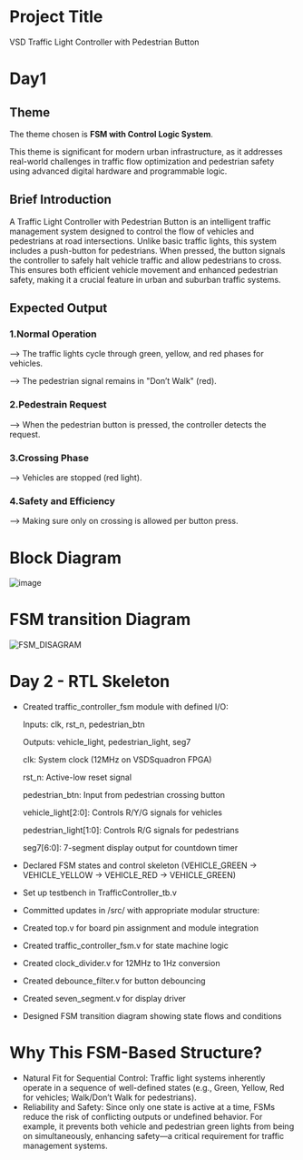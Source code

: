 # Project Title
 VSD Traffic Light Controller with Pedestrian Button
# Day1
 ## Theme
The theme chosen is **FSM with Control Logic System**.

This theme is significant for modern urban infrastructure, as it addresses real-world challenges in traffic flow optimization and pedestrian safety using advanced digital hardware and programmable logic.
## Brief Introduction
A Traffic Light Controller with Pedestrian Button is an intelligent traffic management system designed to control the flow of vehicles and pedestrians at road intersections. Unlike basic traffic lights, this system includes a push-button for pedestrians. When pressed, the button signals the controller to safely halt vehicle traffic and allow pedestrians to cross. This ensures both efficient vehicle movement and enhanced pedestrian safety, making it a crucial feature in urban and suburban traffic systems.
## Expected Output
### 1.Normal Operation
--> The traffic lights cycle through green, yellow, and red phases for vehicles.

--> The pedestrian signal remains in "Don’t Walk" (red).
### 2.Pedestrain Request
--> When the pedestrian button is pressed, the controller detects the request.
### 3.Crossing Phase
--> Vehicles are stopped (red light).
### 4.Safety and Efficiency
--> Making sure only on crossing is allowed per button press.
# Block Diagram
![image](https://github.com/user-attachments/assets/85a2ddf5-cd28-429d-8bc1-327cbcee8783)
# FSM transition Diagram
![FSM_DISAGRAM](https://github.com/user-attachments/assets/3a0ea6b0-9dab-4c4e-a471-bb6e1cc80afb)

# Day 2 - RTL Skeleton
- Created traffic_controller_fsm module with defined I/O:

  Inputs: clk, rst_n, pedestrian_btn

  Outputs: vehicle_light, pedestrian_light, seg7

  clk: System clock (12MHz on VSDSquadron FPGA)

  rst_n: Active-low reset signal

  pedestrian_btn: Input from pedestrian crossing button

  vehicle_light[2:0]: Controls R/Y/G signals for vehicles

  pedestrian_light[1:0]: Controls R/G signals for pedestrians

  seg7[6:0]: 7-segment display output for countdown timer

- Declared FSM states and control skeleton (VEHICLE_GREEN → VEHICLE_YELLOW → VEHICLE_RED → VEHICLE_GREEN)

- Set up testbench in TrafficController_tb.v

- Committed updates in /src/ with appropriate modular structure:

- Created top.v for board pin assignment and module integration

- Created traffic_controller_fsm.v for state machine logic

- Created clock_divider.v for 12MHz to 1Hz conversion

- Created debounce_filter.v for button debouncing

- Created seven_segment.v for display driver

- Designed FSM transition diagram showing state flows and conditions
# Why This FSM-Based Structure?
- Natural Fit for Sequential Control: Traffic light systems inherently operate in a sequence of well-defined states (e.g., Green, Yellow, Red for vehicles; Walk/Don’t Walk for pedestrians).
- Reliability and Safety: Since only one state is active at a time, FSMs reduce the risk of conflicting outputs or undefined behavior. For example, it prevents both vehicle and pedestrian green lights from being on simultaneously, enhancing safety—a critical requirement for traffic management systems.

